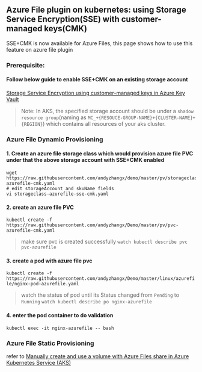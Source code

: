 ## Azure File plugin on kubernetes: using Storage Service Encryption(SSE) with customer-managed keys(CMK)
SSE+CMK is now available for Azure Files, this page shows how to use this feature on azure file plugin

### Prerequisite:
#### Follow below guide to enable SSE+CMK on an existing storage account
[Storage Service Encryption using customer-managed keys in Azure Key Vault](https://docs.microsoft.com/en-us/azure/storage/common/storage-service-encryption-customer-managed-keys?toc=%2fazure%2fstorage%2fblobs%2ftoc.json)

 > Note: In AKS, the specified storage account should be under a `shadow resource group`(naming as `MC_+{RESOUCE-GROUP-NAME}+{CLUSTER-NAME}+{REGION}`) which contains all resources of your aks cluster.

### Azure File Dynamic Provisioning
#### 1. Create an azure file storage class which would provision azure file PVC under that the above storage account with SSE+CMK enabled
```
wget https://raw.githubusercontent.com/andyzhangx/demo/master/pv/storageclass-azurefile-cmk.yaml
# edit storageAccount and skuName fields
vi storageclass-azurefile-sse-cmk.yaml
```

#### 2. create an azure file PVC
```kubectl create -f https://raw.githubusercontent.com/andyzhangx/Demo/master/pv/pvc-azurefile-cmk.yaml```

> make sure pvc is created successfully
```watch kubectl describe pvc pvc-azurefile```


#### 3. create a pod with azure file pvc
```kubectl create -f https://raw.githubusercontent.com/andyzhangx/Demo/master/linux/azurefile/nginx-pod-azurefile.yaml```

 > watch the status of pod until its Status changed from `Pending` to `Running`
```watch kubectl describe po nginx-azurefile```

#### 4. enter the pod container to do validation
```kubectl exec -it nginx-azurefile -- bash```

### Azure File Static Provisioning
refer to [Manually create and use a volume with Azure Files share in Azure Kubernetes Service (AKS)](https://docs.microsoft.com/en-us/azure/aks/azure-files-volume)
